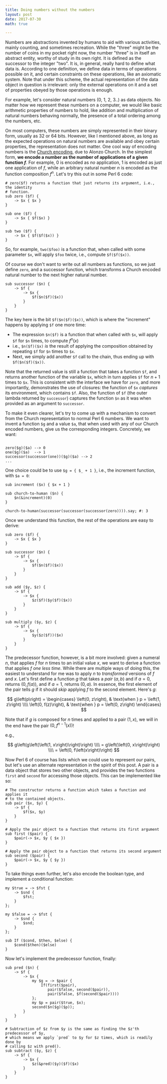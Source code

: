 ```yaml
---
title: Doing numbers without the numbers
layout: post
date: 2017-07-30
math: true

---
```


Numbers are abstractions invented by humans to aid with various activities,
mainly counting, and sometimes recreation. While the "three" might be the number
of coins in my pocket right now, the number "three" is in itself an abstract
entity, worthy of study in its own right. It is defined as the successor to the
integer "two". It is, in general, really hard to define what data is. According
to one definition, we define data in terms of operations possible on it, and
certain constraints on these operations, like an axiomatic system. Note that
under this scheme, the actual representation of the data object in question is
irrelevant: only the external operations on it and a set of properties obeyed by
those operations is enough.

For example, let's consider natural numbers (0, 1, 2, 3..) as data objects. No
matter how we represent these numbers on a computer, we would like basic
arithmetic properties of numbers to hold, like addition and multiplication of
natural numbers behaving normally, the presence of a total ordering among the
numbers, etc.

On most computers, these numbers are simply represented in their binary form,
usually as 32 or 64 bits. However, like I mentioned above, as long as the
expected operations on natural numbers are available and obey certain
properties, the representation does not matter. One cool way of encoding numbers
is the [Church encoding][1], due to Alonzo Church. In the simplest form, **we
encode a number as the number of applications of a given function $f$**. For
example, $0$ is encoded as _no_ application, $1$ is encoded as just one
application of $f$, while an arbitrary natural number $n$ is encoded as the
function composition $f^n$. Let's try this out in some Perl 6 code:

```perl6
# zero($f) returns a function that just returns its argument, i.e., the identity
# function.
sub zero ($f) {
    -> $x { $x }
}

sub one ($f) {
    -> $x { $f($x) }
}

sub two ($f) {
    -> $x { $f($f($x)) }
}
```

So, for example, `two($foo)` is a function that, when called with some parameter
`$x`, will apply `$foo` twice, i.e., compute `$f($f($x))`.

Of course we don't want to write out all numbers as functions, so we just define
`zero`, and a successor function, which transforms a Church encoded natural
number to the next higher natural number.

```perl6
sub successor ($n) {
    -> $f {
        -> $x {
            $f($n($f)($x))
        }
    }
}
```

The key here is the bit `$f($n($f)($x))`, which is where the "increment" happens
by applying `$f` one more time:

- The expression `$n($f)` is a function that when called with `$x`, will apply
  `$f` for `$n` times, to compute $f^n\left(x\right)$
- i.e., `$n($f)($x)` _is_ the result of applying the composition obtained by
  repeating `$f` for `$n` times to `$x`.
- Next, we simply add another `$f` call to the chain, thus ending up with
  `$f($n($f)($x))`.

Note that the returned value is still a function that takes a function `$f`, and
returns another function of the variable `$x`, which in turn applies `$f` for
$n+1$ times to `$x`. This is consistent with the interface we have for `zero`,
and more importantly, demonstrates the use of closures: the function of `$x`
_captures_ its environment, which contains `$f`. Also, the function of `$f` (the
outer lambda returned by `successor`) captures the function `$n` as it was when
provided as an argument to `successor`.

To make it even clearer, let's try to come up with a mechanism to convert from
the Church representation to normal Perl 6 numbers. We want to invent a function
`$g` and a value `$a`, that when used with any of our Church encoded numbers,
give us the corresponding integers. Concretely, we want:

```perl6

zero($g)($a) --> 0
one($g)($a)  --> 1
successor(successor(one))($g)($a) --> 2
...
```

One choice could be to use `$g = { $_ + 1 }`, i.e., the increment function, with
`$a = 0`:

```perl6
sub increment ($x) { $x + 1 }

sub church-to-human ($n) {
    $n(&increment)(0)
}

church-to-human(successor(successor(successor(zero)))).say; #: 3
```

Once we understand this function, the rest of the operations are easy to derive:

```perl6
sub zero ($f) {
    -> $x { $x }
}

sub successor ($n) {
    -> $f {
        -> $x {
            $f($n($f)($x))
        }
    }
}

sub add ($y, $z) {
    -> $f {
        -> $x {
            $z($f)($y($f)($x))
        }
    }
}

sub multiply ($y, $z) {
    -> $f {
        -> $x {
            $y($z($f))($x)
        }
    }
}
```


The predecessor function, however, is a bit more involved: given a numeral $n$,
that applies $f$ for $n$ times to an initial value $x$, we want to derive a
function that applies $f$ _one less time_. While there are multiple ways of
doing this, the easiest to understand for me was to apply $n$ to _transformed_
versions of $f$ and $x$. Let's first define a function $g$ that takes a _pair_
$\left(a, b\right)$ and if $a=0$, returns $\left(0, f(a)\right)$, and if $a=1$,
returns $\left(0, a\right)$. In essence, the first element of the pair tells $g$
if it should _skip_ applying $f$ to the second element. Here's $g$:
    
$$
g\left(p\right) =
\begin{cases}
 \left(0, z\right), & \text{when } p = \left(1, z\right) \\\\
 \left(0, f(z)\right), & \text{when } p = \left(0, z\right)
\end{cases}
$$

Note that if $g$ is composed for $n$ times and applied to a pair $\left(1,
x\right)$, we will in the end have the pair $\left(0,
f^{n-1}\left(x\right)\right)$!

e.g.,

$$
g\left(g\left(\left(1, x\right)\right)\right) \\\\
= g\left(\left(0, x\right)\right) \\\\
= \left(0, f\left(x\right)\right)
$$

Now Perl 6 of course has lists which we could use to represent our pairs, but
let's use an alternate representation in the spirit of this post. A pair is
a data object that stores two other objects, and provides the two functions
`first` and `second` for accessing those objects. This can be implemented like
so:

```perl6
# The constructor returns a function which takes a function and applies it
# to the contained objects.
sub pair ($x, $y) {
    -> $f {
        $f($x, $y)
    }
}

# Apply the pair object to a function that returns its first argument
sub first ($pair) {
    $pair(-> $x, $y { $x })
}

# Apply the pair object to a function that returns its second argument
sub second ($pair) {
    $pair(-> $x, $y { $y })
}
```

To take things even further, let's also encode the boolean type, and implement
a conditional function:

```perl6
my $true = -> $fst {
    -> $snd {
        $fst;
    }
};

my $false = -> $fst {
    -> $snd {
        $snd;
    }
};

sub If ($cond, $then, $else) {
    $cond($then)($else)
}
```


Now let's implement the predecessor function, finally:

```perl6
sub pred ($n) {
    -> $f {
        -> $x {
            my $g = -> $pair {
                If(first($pair),
                   pair($false, second($pair)),
                   pair($false, $f(second($pair))))
            };
            my $p = pair($true, $x);
            second($n($g)($p));
        }
    }
}

# Subtraction of $z from $y is the same as finding the $z'th predecessor of $y,
# which means we apply `pred` to $y for $z times, which is readily done by
# calling $z with pred().
sub subtract ($y, $z) {
    -> $f {
        -> $x {
            $z(&pred)($y)($f)($x)
        }
    }
}
```


[1]: https://en.wikipedia.org/wiki/Church_encoding 
